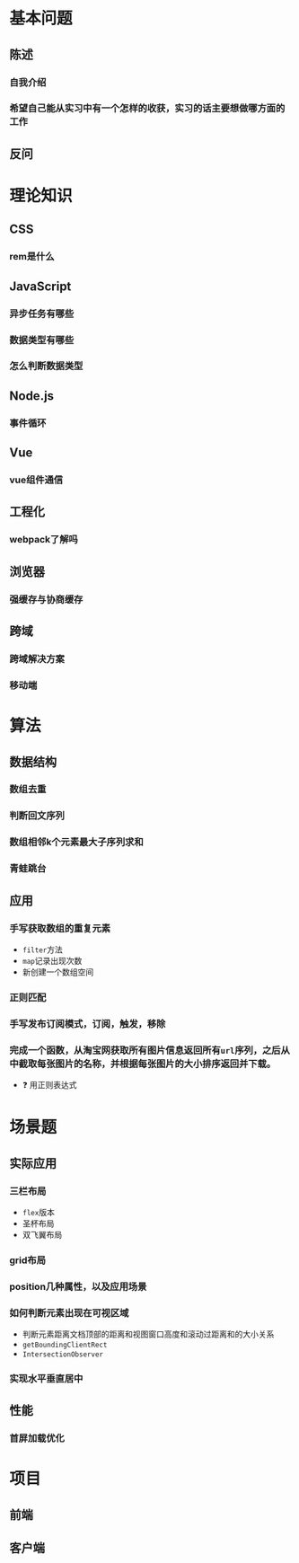 # 基本问题
## 陈述
### 自我介绍
### 希望自己能从实习中有一个怎样的收获，实习的话主要想做哪方面的工作
## 反问

# 理论知识
## CSS
### rem是什么
## JavaScript
### 异步任务有哪些
### 数据类型有哪些
### 怎么判断数据类型
## Node.js
### 事件循环
## Vue
### vue组件通信
## 工程化
### webpack了解吗
## 浏览器
### 强缓存与协商缓存
## 跨域
### 跨域解决方案
### 移动端

# 算法
## 数据结构
### 数组去重
### 判断回文序列
### 数组相邻k个元素最大子序列求和
### 青蛙跳台
## 应用
### 手写获取数组的重复元素
- `filter`方法
- `map`记录出现次数
- 新创建一个数组空间
### 正则匹配
### 手写发布订阅模式，订阅，触发，移除
### 完成一个函数，从淘宝网获取所有图片信息返回所有`url`序列，之后从中截取每张图片的名称，并根据每张图片的大小排序返回并下载。
- :question: 用正则表达式


# 场景题
## 实际应用
### 三栏布局
- `flex`版本
- 圣杯布局
- 双飞翼布局
### grid布局
### position几种属性，以及应用场景
### 如何判断元素出现在可视区域
- 判断元素距离文档顶部的距离和视图窗口高度和滚动过距离和的大小关系
- `getBoundingClientRect`
- `IntersectionObserver`
### 实现水平垂直居中
## 性能
### 首屏加载优化

# 项目
## 前端
## 客户端
